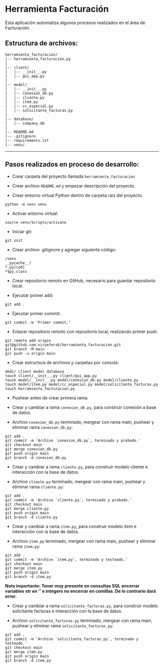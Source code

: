 # Herramienta Facturación

Esta aplicación automatiza algunos procesos realizados en el área de Facturación.

## Estructura de archivos:

```
herramienta_facturacion/
|-- herramienta_facturacion.py
|
|-- client/
|   |-- __init__.py
|   |-- gui_app.py
|
|-- model/
|   |-- __init__.py
|   |-- conexion_db.py
|   |-- cliente.py
|   |-- item.py
|   |-- cc_especial.py
|   |-- solicitante_facturas.py
|
|-- database/
|   |-- company.db
|
|-- README.md
|-- .gitignore
|-- requirements.txt
|-- venv/
```

---

## Pasos realizados en proceso de desarrollo:

- Crear carpeta del proyecto llamada `herramienta_facturacion`

- Crear archivo `README.md` y empezar descripción del proyecto.

- Crear entorno virtual Python dentro de carpeta raiz del proyecto.

```terminal
python -m venv venv

```

- Activar entorno virtual.

```terminal
source venv/Scripts/activate

```

- Iniciar git:

```terminal
git init

```

- Crear archivo .gitignore y agregar siguiente código:

```.gitignore
/venv
__pycache__/
*.py[cod]
*$py.class

```

- Crear repositorio remoto en GitHub, necesario para guardar repositorio local.

- Ejecutar primer add:

```
git add .

```

- Ejecutar primer commit:

```
git commit -m 'Primer commit.'

```

- Enlazar repositorio remoto con repositorio local, realizando primer push.

```
git remote add origin git@github.com:siryefers6/herramienta_facturacion.git
git branch -M main
git push -u origin main

```

- Crear estructura de archivos y carpetas por consola:

```
mkdir client model database
touch client/__init__.py client/gui_app.py
touch model/__init__.py model/conexion_db.py model/cliente.py
touch model/item.py model/cc_especial.py model/solicitante_facturas.py
touch herramienta_facturacion.py

```

- Pushear antes de crear primera rama.

- Crear y cambiar a rama `conexion_db.py`, para construir conexión a base de datos.

- Archivo `conexion_db.py` terminado, mergear con rama main, pushear y eliminar rama `conexion_db.py`:

```
git add .
git commit -m 'Archivo `conexion_db.py`, terminado y probado.'
git checkout main
git merge conexion_db.py
git push origin main
git branch -d conexion_db.py
```

- Crear y cambiar a rama `cliente.py`, para construir modelo cliente e interacción con la base de datos.

- Archivo `cliente.py` terminado, mergear con rama main, pushear y eliminar rama `cliente.py`:

```
git add .
git commit -m 'Archivo `cliente.py`, terminado y probado.'
git checkout main
git merge cliente.py
git push origin main
git branch -d cliente.py
```

- Crear y cambiar a rama `item.py`, para construir modelo item e interacción con la base de datos.

- Archivo `item.py` terminado, mergear con rama main, pushear y eliminar rama `item.py`:

```
git add .
git commit -m 'Archivo `item.py`, terminado y testeado.'
git checkout main
git merge item.py
git push origin main
git branch -d item.py
```

**Nota importante: Tener muy presente en consultas SQL encerrar variables str en '' e integers no encerrar en comillas. De lo contrario dará error.**

- Crear y cambiar a rama `solicitante_facturas.py`, para construir modelo solicitante facturas e interacción con la base de datos.

- Archivo `solicitante_facturas.py` terminado, mergear con rama main, pushear y eliminar rama `solicitante_facturas.py`:

```
git add .
git commit -m 'Archivo `solicitante_facturas.py`, terminado y testeado.'
git checkout main
git merge item.py
git push origin main
git branch -d item.py
```

